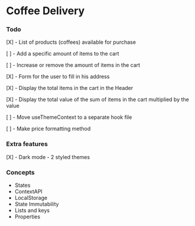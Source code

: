 # Coffee Delivery

### Todo
[X] - List of products (coffees) available for purchase

[ ] - Add a specific amount of items to the cart

[ ] - Increase or remove the amount of items in the cart

[X] - Form for the user to fill in his address

[X] - Display the total items in the cart in the Header

[X] - Display the total value of the sum of items in the cart multiplied by the value

[ ] - Move useThemeContext to a separate hook file

[ ] - Make price formatting method

### Extra features
[X] - Dark mode - 2 styled themes

### Concepts
- States
- ContextAPI
- LocalStorage
- State Immutability
- Lists and keys
- Properties